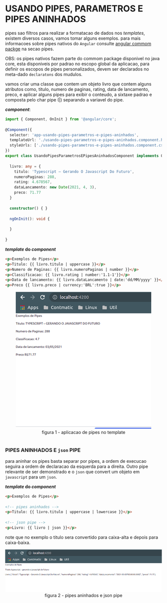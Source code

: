 # __USANDO PIPES, PARAMETROS E PIPES ANINHADOS__

pipes sao filtros para realizar a formatacao de dados nos _templates_, existem diversos casos, vamos tomar alguns exemplos. para mais informacoes sobre pipes nativos do `Angular` consulte [angular commom packge](https://angular.io/api/common) na secao pipes.

OBS: os pipes nativos fazem parte do commom package disponivel no java core, esta disponiveis por padrao no escopo global da aplicacao, para definir os escopos de pipes personalizados, devem ser declarados no meta-dado `declaratons` dos mudulos.

vamos criar uma classe que contem um objeto livro que contem alguns atributos como, titulo, numero de paginas, rating, data de lancamento, preco, e aplicar alguns pipes para exibir o conteudo, a sixtaxe padrao e composta pelo char pipe (|) separando a variavel do pipe. 

___component___:
```typescript
import { Component, OnInit } from '@angular/core';

@Component({
  selector: 'app-usando-pipes-parametros-e-pipes-aninhados',
  templateUrl: './usando-pipes-parametros-e-pipes-aninhados.component.html',
  styleUrls: ['./usando-pipes-parametros-e-pipes-aninhados.component.css']
})
export class UsandoPipesParametrosEPipesAninhadosComponent implements OnInit {

  livro: any = {
    titulo: 'Typescript – Gerando O Javascript Do Futuro',
    numeroPaginas: 288,
    rating: 4.678567,
    dataLancamento: new Date(2021, 4, 3),
    preco: 71.77
  }

  constructor() { }

  ngOnInit(): void {

  }

}
```

___template_ do _component___
```HTML
<p>Exemplos de Pipes</p>
<p>Titulo: {{ livro.titulo | uppercase }}</p>
<p>Numero de Paginas: {{ livro.numeroPaginas | number }}</p>
<p>Classificacao: {{ livro.rating | number:'1.1-1'}}</p>
<p>Data de lancamento: {{ livro.dataLancamento | date:'dd/MM/yyyy' }}</p>
<p>Preco {{ livro.preco | currency:'BRL':true }}</p>
```


<p align="center">
    <img src="img/usando-pipes.png"><br>
    figura 1 - aplicacao de pipes no template
</p>

#
### __PIPES ANINHADOS E `json` PIPE__

para aninhar os pipes basta separar por pipes, a ordem de execucao seguira a ordem de declaracao da esquerda para a direita. Outro pipe relevante de ser demonstrado e o `json` que convert um objeto em `javascript` para um `json`.

___template_ do _component___
```HTML
<p>Exemplos de Pipes</p>

<!-- pipes aninhados -->
<p>Titulo: {{ livro.titulo | uppercase | lowercase }}</p>

<!-- json pipe -->
<p>Livro: {{ livro | json }}</p>
```

note que no exemplo o titulo sera convertido para caixa-alta e depois para caixa-baixa.

<p align="center">
    <img src="img/usando-pipes-aninhados-e-json-pipe.png"><br>
    figura 2 - pipes aninhados e json pipe
</p>